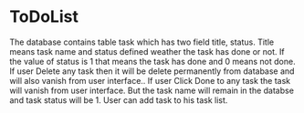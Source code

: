 # ToDoList
The database contains table task which has two field title, status. Title means task name and status defined weather the task has done or not. If the value of status is 1 that means the task has done and 0 means not done. 
If user Delete any task then it will be delete permanently from database and will also vanish from user interface.. 
If user Click Done to any task the task will vanish from user interface. But the task name will remain in the databse and task status will be 1. 
User can add task to his task list. 
